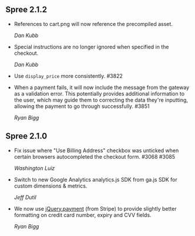 ## Spree 2.1.2 ##

* References to cart.png will now reference the precompiled asset.

    *Dan Kubb*

* Special instructions are no longer ignored when specified in the checkout.

    *Dan Kubb*

* Use `display_price` more consistently. #3822

* When a payment fails, it will now include the message from the gateway as a validation error. This potentially provides additional information to the user, which may guide them to correcting the data they're inputting, allowing the payment to go through successfully. #3851

    *Ryan Bigg*

## Spree 2.1.0 ##

*  Fix issue where "Use Billing Address" checkbox was unticked when certain
   browsers autocompleted the checkout form. #3068 #3085

   *Washington Luiz*

*  Switch to new Google Analytics analytics.js SDK from ga.js SDK for custom dimensions & metrics.

   *Jeff Dutil*

*  We now use [jQuery.payment](https://stripe.com/blog/jquery-payment) (from Stripe) to provide slightly better formatting on credit card number, expiry and CVV fields.

   *Ryan Bigg*